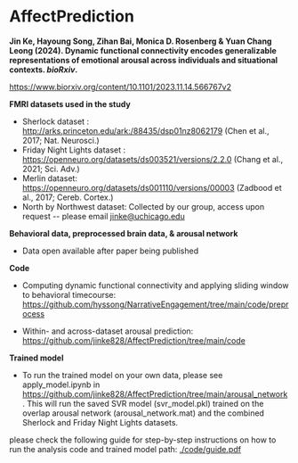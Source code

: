 # AffectPrediction

**Jin Ke, Hayoung Song, Zihan Bai, Monica D. Rosenberg & Yuan Chang Leong (2024). Dynamic functional connectivity encodes generalizable representations of emotional arousal across individuals and situational contexts. _bioRxiv_.**  

https://www.biorxiv.org/content/10.1101/2023.11.14.566767v2
       
         
**FMRI datasets used in the study**          

* Sherlock dataset : http://arks.princeton.edu/ark:/88435/dsp01nz8062179 (Chen et al., 2017; Nat. Neurosci.)  
* Friday Night Lights dataset : https://openneuro.org/datasets/ds003521/versions/2.2.0 (Chang et al., 2021; Sci. Adv.)  
* Merlin dataset: https://openneuro.org/datasets/ds001110/versions/00003 (Zadbood et al., 2017; Cereb. Cortex.)  
* North by Northwest dataset: Collected by our group, access upon request -- please email jinke@uchicago.edu  

**Behavioral data, preprocessed brain data, & arousal network**       

* Data open available after paper being published

**Code**      
* Computing dynamic functional connectivity and applying sliding window to behavioral timecourse: 
https://github.com/hyssong/NarrativeEngagement/tree/main/code/preprocess

* Within- and across-dataset arousal prediction:             
https://github.com/jinke828/AffectPrediction/tree/main/code

**Trained model**
* To run the trained model on your own data, please see apply_model.ipynb in https://github.com/jinke828/AffectPrediction/tree/main/arousal_network. This will run the saved SVR model (svr_model.pkl) trained on the overlap arousal network (arousal_network.mat) and the combined Sherlock and Friday Night Lights datasets.

please check the following guide for step-by-step instructions on how to run the analysis code and trained model
path: [./code/guide.pdf](https://github.com/jinke828/AffectPrediction/tree/main/code/guide.pdf)

